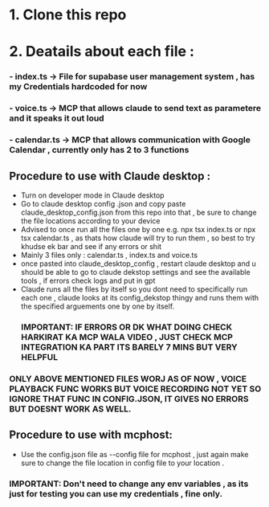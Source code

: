 # 1. Clone this repo
# 2. Deatails about each file :
### - index.ts -> File for supabase user management system , has my Credentials hardcoded for now  
### - voice.ts -> MCP that allows claude to send text as parametere and it speaks it out loud 
### - calendar.ts -> MCP that allows communication with Google Calendar , currently only has 2 to 3 functions
## Procedure to use with Claude desktop :

- Turn on developer mode in Claude desktop
- Go to claude desktop config .json and copy paste claude_desktop_config.json from this repo into that , be sure to change the file locations according to your device
- Advised to once run all the files one by one e.g. npx tsx index.ts or npx tsx calendar.ts , as thats how claude will try to run them , so best to try khudse ek bar and see if any errors or shit
- Mainly 3 files only : calendar.ts , index.ts and voice.ts
- once pasted into claude_desktop_config , restart claude desktop and u should be able to go to claude dekstop settings and see the available tools , if errors check logs and put in gpt
- Claude runs all the files by itself so you dont need to specifically run each one , claude looks at its config_dekstop thingy and runs them with the specified arguements one by one by itself.
  ### IMPORTANT: IF ERRORS OR DK WHAT DOING CHECK HARKIRAT KA MCP WALA VIDEO , JUST CHECK MCP INTEGRATION KA PART ITS BARELY 7 MINS BUT VERY HELPFUL 
### ONLY ABOVE MENTIONED FILES WORJ AS OF NOW , VOICE PLAYBACK FUNC WORKS BUT VOICE RECORDING NOT YET SO IGNORE THAT FUNC IN CONFIG.JSON, IT GIVES NO ERRORS BUT DOESNT WORK AS WELL.

## Procedure to use with mcphost:
- Use the config.json file as --config file for mcphost , just again make sure to change the file location in config file to your location .

### IMPORTANT: Don't need to change any env variables , as its just for testing you can use my credentials , fine only.

